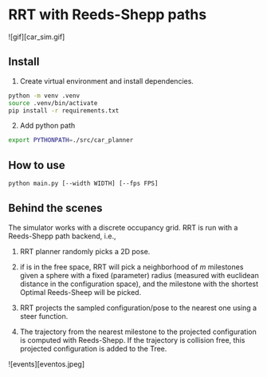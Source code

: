 # RRT with Reeds-Shepp paths

![gif][car_sim.gif]

## Install

1. Create virtual environment and install dependencies.

```bash
python -m venv .venv
source .venv/bin/activate
pip install -r requirements.txt
```

2. Add python path

```bash
export PYTHONPATH=./src/car_planner
```

## How to use

```bash
python main.py [--width WIDTH] [--fps FPS]
```

## Behind the scenes

The simulator works with a discrete occupancy grid. RRT is run with a Reeds-Shepp path backend, i.e.,

1. RRT planner randomly picks a 2D pose.

2. if is in the free space, RRT will pick a neighborhood of $m$ milestones given a sphere with a fixed (parameter) radius (measured with euclidean distance in the configuration space), and the milestone with the shortest Optimal Reeds-Sheep will be picked.

3. RRT projects the sampled configuration/pose to the nearest one using a steer function.

4. The trajectory from the nearest milestone to the projected configuration is computed with Reeds-Shepp. If the trajectory is collision free, this projected configuration is added to the Tree.

![events][eventos.jpeg]